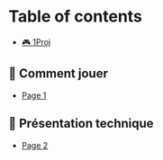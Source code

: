 # Table of contents

* [🎮 1Proj](README.md)

## 🎲 Comment jouer

* [Page 1](comment-jouer/page-1.md)

## 💾 Présentation technique

* [Page 2](presentation-technique/page-2.md)
